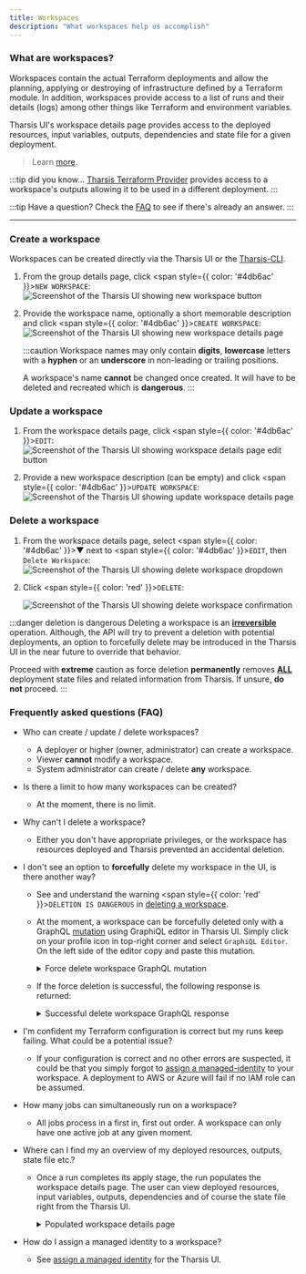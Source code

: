 ```yaml
---
title: Workspaces
description: "What workspaces help us accomplish"
---
```


### What are workspaces?

Workspaces contain the actual Terraform deployments and allow the planning, applying or destroying of infrastructure defined by a Terraform module. In addition, workspaces provide access to a list of runs and their details (logs) among other things like Terraform and environment variables.

Tharsis UI's workspace details page provides access to the deployed resources, input variables, outputs, dependencies and state file for a given deployment.

> Learn [more](https://www.terraform.io/language/state/workspaces).

:::tip did you know...
[Tharsis Terraform Provider](../../provider/intro) provides access to a workspace's outputs allowing it to be used in a different deployment.
:::

:::tip Have a question?
Check the [FAQ](#frequently-asked-questions-faq) to see if there's already an answer.
:::

---

### Create a workspace

Workspaces can be created directly via the Tharsis UI or the [Tharsis-CLI](../../cli/tharsis/intro.md).

1. From the group details page, click <span style={{ color: '#4db6ac' }}>`NEW WORKSPACE`</span>:
   ![Screenshot of the Tharsis UI showing new workspace button](/img/workspaces/create-workspace.png "Creating workspace")

2. Provide the workspace name, optionally a short memorable description and click <span style={{ color: '#4db6ac' }}>`CREATE WORKSPACE`</span>:
   ![Screenshot of the Tharsis UI showing new workspace details page](/img/workspaces/new-workspace.png "New workspace details page")

   :::caution
   Workspace names may only contain **digits**, **lowercase** letters with a **hyphen** or an **underscore** in non-leading or trailing positions.

   A workspace's name **cannot** be changed once created. It will have to be deleted and recreated which is **dangerous**.
   :::

### Update a workspace

1. From the workspace details page, click <span style={{ color: '#4db6ac' }}>`EDIT`</span>:
   ![Screenshot of the Tharsis UI showing workspace details page edit button](/img/workspaces/update-workspace.png "Updating a workspace")

2. Provide a new workspace description (can be empty) and click <span style={{ color: '#4db6ac' }}>`UPDATE WORKSPACE`</span>:
   ![Screenshot of the Tharsis UI showing update workspace details page](/img/workspaces/update-workspace-description.png "Update workspace details page")

### Delete a workspace

1. From the workspace details page, select <span style={{ color: '#4db6ac' }}>&#9660;</span> next to <span style={{ color: '#4db6ac' }}>`EDIT`</span>, then `Delete Workspace`:
   ![Screenshot of the Tharsis UI showing delete workspace dropdown](/img/workspaces/delete-workspace.png "Deleting a workspace")

2. Click <span style={{ color: 'red' }}>`DELETE`</span>:

   ![Screenshot of the Tharsis UI showing delete workspace confirmation](/img/workspaces/delete-workspace-confirmation.png "Confirm to delete a workspace")

:::danger deletion is dangerous
Deleting a workspace is an <u>**irreversible**</u> operation. Although, the API will try to prevent a deletion with potential deployments, an option to forcefully delete may be introduced in the Tharsis UI in the near future to override that behavior.

Proceed with **extreme** caution as force deletion **permanently** removes <u>**ALL**</u> deployment state files and related information from Tharsis. If unsure, **do not** proceed.
:::

### Frequently asked questions (FAQ)

- Who can create / update / delete workspaces?

  - A deployer or higher (owner, administrator) can create a workspace.
  - Viewer **cannot** modify a workspace.
  - System administrator can create / delete **any** workspace.

- Is there a limit to how many workspaces can be created?

  - At the moment, there is no limit.

- Why can't I delete a workspace?

  - Either you don't have appropriate privileges, or the workspace has resources deployed and Tharsis prevented an accidental deletion.

- I don't see an option to **forcefully** delete my workspace in the UI, is there another way?

  - See and understand the warning <span style={{ color: 'red' }}>`DELETION IS DANGEROUS`</span> in [deleting a workspace](#delete-a-workspace).
  - At the moment, a workspace can be forcefully deleted only with a GraphQL [mutation](https://graphql.org/learn/queries/#mutations) using GraphiQL editor in Tharsis UI. Simply click on your profile icon in top-right corner and select `GraphiQL Editor`. On the left side of the editor copy and paste this mutation.

    <details>
    <summary>Force delete workspace GraphQL mutation</summary>

    ```graphql collapsed showLineNumbers
    mutation {
      deleteWorkspace(
        input: {
          workspacePath: "the/full-path/to/the/workspace/goes/here"
          force: true
        }
      ) {
        problems {
          type
          message
        }
      }
    }
    ```

    :::tip

    Run with **&#9655;** (play) button in GraphiQL Editor.

    :::

    :::caution api is not yet stable!

    Mutations are subject to change with improvements to the Tharsis API.

    :::

    </details>

  - If the force deletion is successful, the following response is returned:
    <details>
    <summary>Successful delete workspace GraphQL response</summary>

    ```graphql
    {
      "data": {
        "deleteWorkspace": {
          "problems": []  # This must be empty.
        }
      },
      "extensions": {
        "cost": {
          "throttled": false,
          "requestedQueryCost": 10,
          "maxQueryCost": 0,
          "remaining": 0
        }
      }
    }
    ```

    :::caution api is not yet stable!

    Responses are subject to change with improvements to the Tharsis API.

    :::

    </details>

- I'm confident my Terraform configuration is correct but my runs keep failing. What could be a potential issue?

  - If your configuration is correct and no other errors are suspected, it could be that you simply forgot to [assign a managed-identity](./managed_identities#assign-a-managed-identity) to your workspace. A deployment to AWS or Azure will fail if no IAM role can be assumed.

- How many jobs can simultaneously run on a workspace?

  - All jobs process in a first in, first out order. A workspace can only have one active job at any given moment.

- Where can I find my an overview of my deployed resources, outputs, state file etc.?

  - Once a run completes its apply stage, the run populates the workspace details page. The user can view deployed resources, input variables, outputs, dependencies and of course the state file right from the Tharsis UI.
    <details>
    <summary>Populated workspace details page</summary>

    ![Screenshot of the Tharsis UI showing workspace details page](/img/workspaces/workspace-details.png "Workspace details page")

    </details>

- How do I assign a managed identity to a workspace?

  - See [assign a managed identity](./managed_identities.md#assign-a-managed-identity) for the Tharsis UI.

